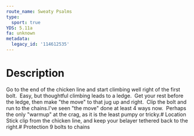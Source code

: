 ```yaml
---
route_name: Sweaty Psalms
type:
  sport: true
YDS: 5.11a
fa: unknown
metadata:
  legacy_id: '114612535'
---
```

# Description
Go to the end of the chicken line and start climbing well right of the first bolt.  Easy, but thoughtful climbing leads to a ledge.  Get your rest before the ledge, then make "the move" to that jug up and right.  Clip the bolt and run to the chains.I've seen "the move" done at least 4 ways now.  Perhaps the only "warmup" at the crag, as it is the least pumpy or tricky.# Location
Stick clip from the chicken line, and keep your belayer tethered back to the right.# Protection
9 bolts to chains
